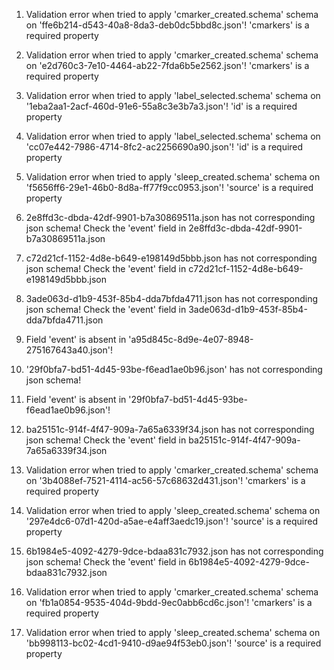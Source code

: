
1. Validation error when tried to apply 'cmarker_created.schema' schema on 'ffe6b214-d543-40a8-8da3-deb0dc5bbd8c.json'! 'cmarkers' is a required property


2. Validation error when tried to apply 'cmarker_created.schema' schema on 'e2d760c3-7e10-4464-ab22-7fda6b5e2562.json'! 'cmarkers' is a required property


3. Validation error when tried to apply 'label_selected.schema' schema on '1eba2aa1-2acf-460d-91e6-55a8c3e3b7a3.json'! 'id' is a required property


4. Validation error when tried to apply 'label_selected.schema' schema on 'cc07e442-7986-4714-8fc2-ac2256690a90.json'! 'id' is a required property


5. Validation error when tried to apply 'sleep_created.schema' schema on 'f5656ff6-29e1-46b0-8d8a-ff77f9cc0953.json'! 'source' is a required property


6. 2e8ffd3c-dbda-42df-9901-b7a30869511a.json has not corresponding json schema! Check the 'event' field in 2e8ffd3c-dbda-42df-9901-b7a30869511a.json


7. c72d21cf-1152-4d8e-b649-e198149d5bbb.json has not corresponding json schema! Check the 'event' field in c72d21cf-1152-4d8e-b649-e198149d5bbb.json


8. 3ade063d-d1b9-453f-85b4-dda7bfda4711.json has not corresponding json schema! Check the 'event' field in 3ade063d-d1b9-453f-85b4-dda7bfda4711.json


9. Field 'event' is absent in 'a95d845c-8d9e-4e07-8948-275167643a40.json'!


10. '29f0bfa7-bd51-4d45-93be-f6ead1ae0b96.json' has not corresponding json schema!


10. Field 'event' is absent in '29f0bfa7-bd51-4d45-93be-f6ead1ae0b96.json'!


11. ba25151c-914f-4f47-909a-7a65a6339f34.json has not corresponding json schema! Check the 'event' field in ba25151c-914f-4f47-909a-7a65a6339f34.json


12. Validation error when tried to apply 'cmarker_created.schema' schema on '3b4088ef-7521-4114-ac56-57c68632d431.json'! 'cmarkers' is a required property


13. Validation error when tried to apply 'sleep_created.schema' schema on '297e4dc6-07d1-420d-a5ae-e4aff3aedc19.json'! 'source' is a required property


14. 6b1984e5-4092-4279-9dce-bdaa831c7932.json has not corresponding json schema! Check the 'event' field in 6b1984e5-4092-4279-9dce-bdaa831c7932.json


15. Validation error when tried to apply 'cmarker_created.schema' schema on 'fb1a0854-9535-404d-9bdd-9ec0abb6cd6c.json'! 'cmarkers' is a required property


16. Validation error when tried to apply 'sleep_created.schema' schema on 'bb998113-bc02-4cd1-9410-d9ae94f53eb0.json'! 'source' is a required property

